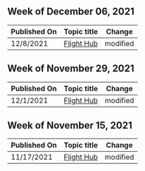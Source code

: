 <!-- This file is generated automatically each week. Changes made to this file will be overwritten.-->



## Week of December 06, 2021


| Published On |Topic title | Change |
|------|------------|--------|
| 12/8/2021 | [Flight Hub](/windows-insider/flight-hub/index) | modified |


## Week of November 29, 2021


| Published On |Topic title | Change |
|------|------------|--------|
| 12/1/2021 | [Flight Hub](/windows-insider/flight-hub/index) | modified |


## Week of November 15, 2021


| Published On |Topic title | Change |
|------|------------|--------|
| 11/17/2021 | [Flight Hub](/windows-insider/flight-hub/index) | modified |
